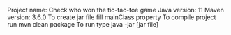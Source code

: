 Project name: Check who won the tic-tac-toe game
Java version: 11
Maven version: 3.6.0
To create jar file fill mainClass property
To compile project run mvn clean package
To run type java -jar [jar file]

